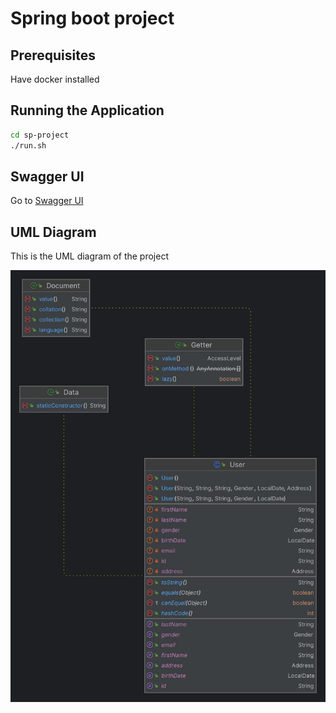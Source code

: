 # Spring boot project

## Prerequisites

Have docker installed

## Running the Application

```sh
cd sp-project
./run.sh
```

## Swagger UI

Go to [Swagger UI](http://localhost:8080/swagger-ui.html)

## UML Diagram
This is the UML diagram of the project

![UML Diagram](UML_Diagram.jpg)

